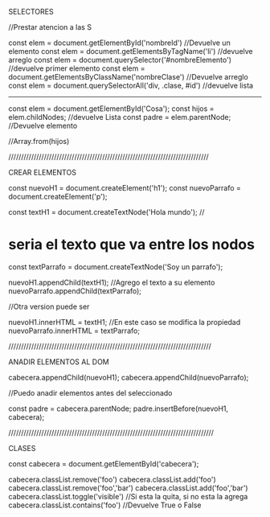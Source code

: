 SELECTORES

//Prestar atencion a las S

const elem = document.getElementById('nombreId') //Devuelve un elemento
const elem = document.getElementsByTagName('li') //devuelve arreglo
const elem = document.querySelector('#nombreElemento') //devuelve primer elemento
const elem = document.getElementsByClassName('nombreClase') //Devuelve arreglo
const elem = document.querySelectorAll('div, .clase, #id') //devuelve lista

--------------------------------------------

const elem = document.getElementById('Cosa');
const hijos = elem.childNodes; //devuelve Lista 
const padre = elem.parentNode; //Devuelve elemento

//Array.from(hijos)

///////////////////////////////////////////////////////////////////////////////

CREAR ELEMENTOS

const nuevoH1 = document.createElement('h1');
const nuevoParrafo = document.createElement('p');

const textH1 = document.createTextNode('Hola mundo');  //   <h1>seria el texto que va entre los nodos</h1>
const textParrafo = document.createTextNode('Soy un parrafo');

nuevoH1.appendChild(textH1);   //Agrego el texto a su elemento
nuevoParrafo.appendChild(textParrafo);

//Otra version puede ser

nuevoH1.innerHTML = textH1;                 //En este caso se modifica la propiedad
nuevoParrafo.innerHTML = textParrafo; 

////////////////////////////////////////////////////////////////////////////////

ANADIR ELEMENTOS AL DOM


cabecera.appendChild(nuevoH1);
cabecera.appendChild(nuevoParrafo);

//Puedo anadir elementos antes del seleccionado

const padre = cabecera.parentNode;
padre.insertBefore(nuevoH1, cabecera);

/////////////////////////////////////////////////////////////////////////////////

CLASES

const cabecera = document.getElementById('cabecera');

cabecera.classList.remove('foo')
cabecera.classList.add('foo')
cabecera.classList.remove('foo','bar')
cabecera.classList.add('foo','bar')
cabecera.classList.toggle('visible')  //Si esta la quita, si no esta la agrega
cabecera.classList.contains('foo') //Devuelve True o False
